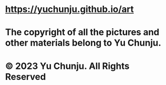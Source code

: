 # https://yuchunju.github.io/art
# The copyright of all the pictures and other materials belong to Yu Chunju.
# © 2023 Yu Chunju. All Rights Reserved

